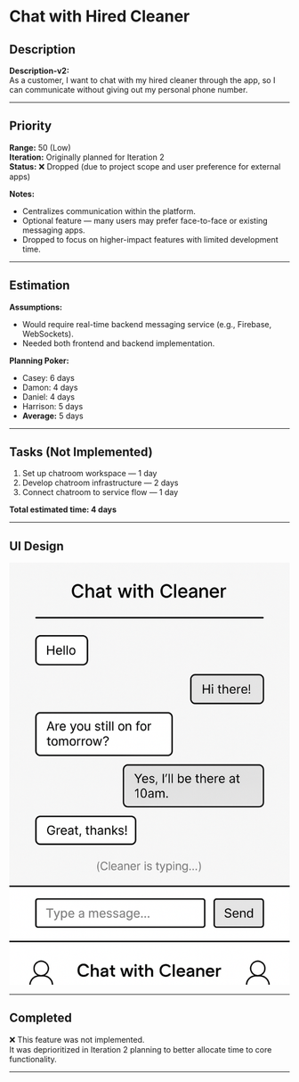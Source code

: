 # Chat with Hired Cleaner

## Description
**Description-v2:**  
As a customer, I want to chat with my hired cleaner through the app, so I can communicate without giving out my personal phone number.

---

## Priority
**Range:** 50 (Low)  
**Iteration:** Originally planned for Iteration 2  
**Status:** ❌ Dropped (due to project scope and user preference for external apps)

**Notes:**  
- Centralizes communication within the platform.  
- Optional feature — many users may prefer face-to-face or existing messaging apps.  
- Dropped to focus on higher-impact features with limited development time.

---

## Estimation
**Assumptions:**  
- Would require real-time backend messaging service (e.g., Firebase, WebSockets).  
- Needed both frontend and backend implementation.

**Planning Poker:**  
- Casey: 6 days  
- Damon: 4 days  
- Daniel: 4 days  
- Harrison: 5 days  
- **Average:** 5 days

---

## Tasks (Not Implemented)
1. Set up chatroom workspace — 1 day  
2. Develop chatroom infrastructure — 2 days  
3. Connect chatroom to service flow — 1 day  

**Total estimated time: 4 days**

---

## UI Design  
![Chat With Hired Cleaner Mockup](/iterations/images/chat_with_hired_cleaner_mockup.png)

---

## Completed  
❌ This feature was not implemented.  
It was deprioritized in Iteration 2 planning to better allocate time to core functionality.

---
